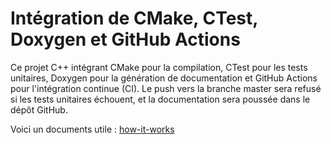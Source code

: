 # Intégration de CMake, CTest, Doxygen et GitHub Actions

Ce projet C++ intégrant CMake pour la compilation, CTest pour les tests unitaires, Doxygen pour la génération de documentation et GitHub Actions pour l'intégration continue (CI). Le push vers la branche master sera refusé si les tests unitaires échouent, et la documentation sera poussée dans le dépôt GitHub.

 Voici un documents utile :
[how-it-works](how-it-works.md)
